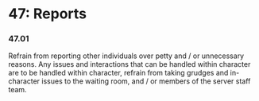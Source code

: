 # 47: Reports

### 47.01 <a href="#id-4280zat8z5jk" id="id-4280zat8z5jk"></a>

Refrain from reporting other individuals over petty and / or unnecessary reasons. Any issues and interactions that can be handled within character are to be handled within character, refrain from taking grudges and in-character issues to the waiting room, and / or members of the server staff team.
